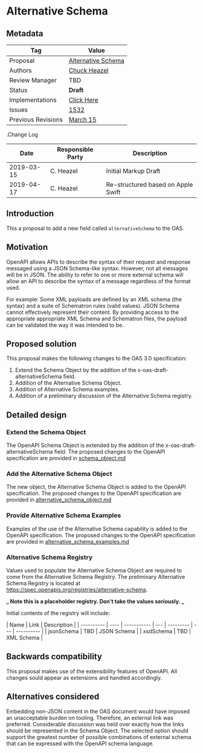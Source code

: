 # Alternative Schema

## Metadata

| Tag                | Value                                                                                                                   |
| ------------------ | ----------------------------------------------------------------------------------------------------------------------- |
| Proposal           | [Alternative Schema](https://github.com/OAI/OpenAPI-Specification/tree/main/proposals/2019-03-15-Alternative-Schema.md) |
| Authors            | [Chuck Heazel](https://github.com/cmheazel)                                                                             |
| Review Manager     | TBD                                                                                                                     |
| Status             | **Draft**                                                                                                               |
| Implementations    | [Click Here](https://github.com/OAI/OpenAPI-Specification/tree/main/proposals/Alternative-Schema/implementations.md)    |
| Issues             | [1532](https://github.com/OAI/OpenAPI-Specification/issues/1532)                                                        |
| Previous Revisions | [March 15](https://github.com/OAI/OpenAPI-Specification/pull/1868#issue-261689900)                                      |

.Change Log

| Date       | Responsible Party | Description                        |
| ---------- | ----------------- | ---------------------------------- |
| 2019-03-15 | C. Heazel         | Initial Markup Draft               |
| 2019-04-17 | C. Heazel         | Re-structured based on Apple Swift |

## Introduction

This a proposal to add a new field called `alternativeSchema` to the OAS.

## Motivation

OpenAPI allows APIs to describe the syntax of their request and response messaged using a JSON Schema-like syntax. However, not all messages will be in JSON. The ability to refer to one or more external schema will allow an API to describe the syntax of a message regardless of the format used.

For example: Some XML payloads are defined by an XML schema (the syntax) and a suite of Schematron rules (valid values). JSON Schema cannot effectively represent their content. By providing access to the appropriate appropriate XML Schema and Schematron files, the payload can be validated the way it was intended to be.

## Proposed solution

This proposal makes the following changes to the OAS 3.0 specification:

1. Extend the Schema Object by the addition of the x-oas-draft-alternativeSchema field.
1. Addition of the Alternative Schema Object.
1. Addition of Alternative Schema examples.
1. Addition of a preliminary discussion of the Alternative Schema registry.

## Detailed design

### Extend the Schema Object

The OpenAPI Schema Object is extended by the addition of the x-oas-draft-alternativeSchema field. The proposed changes to the OpenAPI specification are provided in [schema_object.md](https://github.com/OAI/OpenAPI-Specification/tree/main/proposals/Alternative%20Schema/schema_object.md)

### Add the Alternative Schema Object

The new object, the Alternative Schema Object is added to the OpenAPI specification. The proposed changes to the OpenAPI specification are provided in [alternative_schema_object.md](https://github.com/OAI/OpenAPI-Specification/tree/main/proposals/Alternative%20Schema/alternative_schema_object.md)

### Provide Alternative Schema Examples

Examples of the use of the Alternative Schema capability is added to the OpenAPI specification. The proposed changes to the OpenAPI specification are provided in [alternative_schema_examples.md](https://github.com/OAI/OpenAPI-Specification/tree/main/proposals/Alternative%20Schema/alternative_schema_examples.md)

### Alternative Schema Registry

Values used to populate the Alternative Schema Object are required to come from the Alternative Schema Registry. The preliminary Alternative Schema Registry is located at <https://spec.openapis.org/registries/alternative-schema>.

**_ Note this is a placeholder registry. Don't take the values seriously. _**

Initial contents of the registry will include:

| Name       | Link | Description |
| ---------- | ---- | ----------- | --- | --------- | --- | ---------- |
| jsonSchema | TBD  | JSON Schema |     | xsdSchema | TBD | XML Schema |

## Backwards compatibility

This proposal makes use of the extensibility features of OpenAPI. All changes sould appear as extensions and handled accordingly.

## Alternatives considered

Embedding non-JSON content in the OAS document would have imposed an unacceptable burden on tooling. Therefore, an external link was preferred. Considerable discussion was held over exactly how the links should be represented in the Schema Object. The selected option should support the greatest number of possible combinations of external schema that can be expressed with the OpenAPI schema language.
